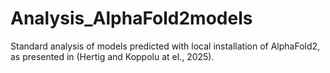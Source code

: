 # Analysis_AlphaFold2models
Standard analysis of models predicted with local installation of AlphaFold2, as presented in (Hertig and Koppolu at el., 2025).
